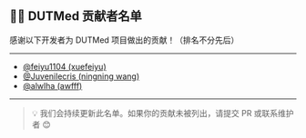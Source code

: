 ## 🧑‍💻 DUTMed 贡献者名单

感谢以下开发者为 DUTMed 项目做出的贡献！（排名不分先后）

---

- [@feiyu1104 (xuefeiyu)](https://github.com/feiyu1104)
- [@Juvenilecris (ningning wang)](https://github.com/Juvenilecris)
- [@alwlha (awfff)](https://github.com/alwlha)

---


> 💡 我们会持续更新此名单。如果你的贡献未被列出，请提交 PR 或联系维护者 😊

